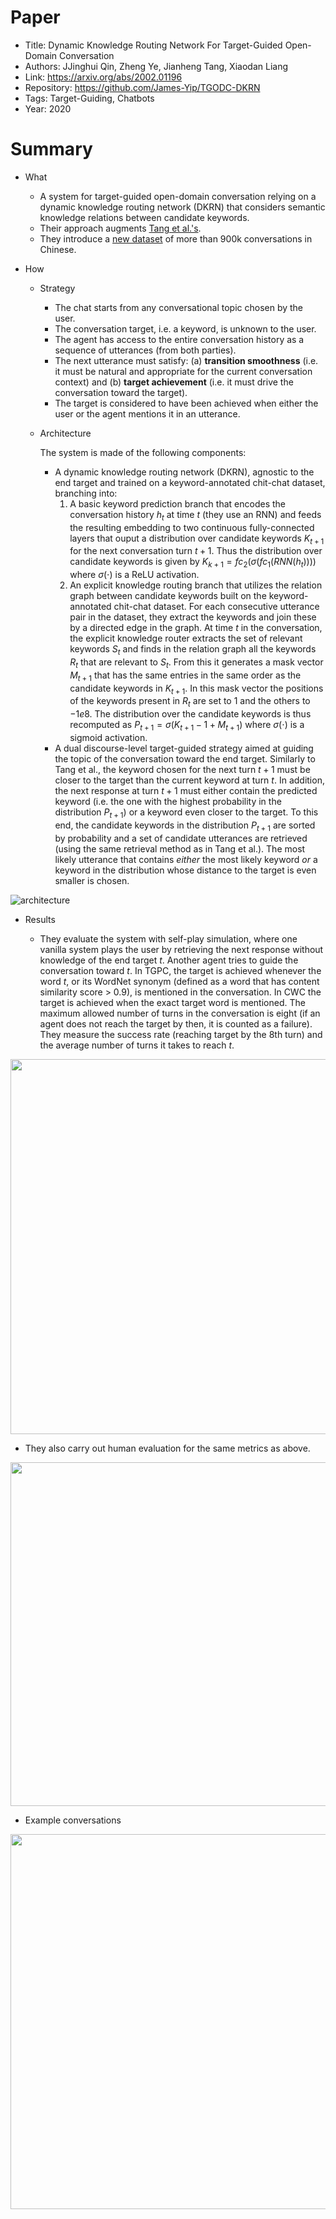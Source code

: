 # Paper

- Title: Dynamic Knowledge Routing Network For Target-Guided Open-Domain Conversation
- Authors: JJinghui Qin, Zheng Ye, Jianheng Tang, Xiaodan Liang
- Link: https://arxiv.org/abs/2002.01196
- Repository: https://github.com/James-Yip/TGODC-DKRN
- Tags: Target-Guiding, Chatbots
- Year: 2020

# Summary

- What
  
  - A system for target-guided open-domain conversation relying on a dynamic knowledge routing network (DKRN) that considers semantic knowledge relations between candidate keywords.
  - Their approach augments [Tang et al.'s](https://github.com/lisaalaz/papers/blob/master/papers/Target-Guided_Open-Domain_Conversation.md).
  - They introduce a [new dataset](https://drive.google.com/file/d/1NYBLxkLnGRNv720SLIcQyX7Um6rbxsAc/view) of more than 900k conversations in Chinese.

- How

  - Strategy
    - The chat starts from any conversational topic chosen by the user.
    - The conversation target, i.e. a keyword, is unknown to the user.
    - The agent has access to the entire conversation history as a sequence of utterances (from both parties).
    - The next utterance must satisfy: (a) __transition smoothness__ (i.e. it must be natural and appropriate for the current conversation context) and (b) __target achievement__ (i.e. it must drive the conversation toward the target).
    - The target is considered to have been achieved when either the user or the agent mentions it in an utterance.
  
  - Architecture
    
    The system is made of the following components:
    - A dynamic knowledge routing network (DKRN), agnostic to the end target and trained on a keyword-annotated chit-chat dataset, branching into:
      1) A basic keyword prediction branch that encodes the conversation history $h_t$ at time *t* (they use an RNN) and feeds the resulting embedding to two continuous fully-connected layers that ouput a distribution over candidate keywords $K_{t+1}$ for the next conversation turn $t+1$. Thus the distribution over candidate keywords is given by $K_{k+1} = fc_2(\sigma(fc_1(RNN(h_t))))$ where $\sigma(\cdot)$ is a ReLU activation. 
      2) An explicit knowledge routing branch that utilizes the relation graph between candidate keywords built on the keyword-annotated chit-chat dataset. For each consecutive utterance pair in the dataset, they extract the keywords and join these by a directed edge in the graph. At time *t* in the conversation, the explicit knowledge router extracts the set of relevant keywords $S_t$ and finds in the relation graph all the keywords $R_t$ that are relevant to $S_t$. From this it generates a mask vector $M_{t+1}$ that has the same entries in the same order as the candidate keywords in $K_{t+1}$. In this mask vector the positions of the keywords present in $R_t$ are set to 1 and the others to $-1e8$. The distribution over the candidate keywords is thus recomputed as $P_{t+1} = \sigma(K_{t+1} - 1 + M_{t+1})$ where $\sigma(\cdot)$ is a sigmoid activation.
    - A dual discourse-level target-guided strategy aimed at guiding the topic of the conversation toward the end target. Similarly to Tang et al., the keyword chosen for the next turn $t+1$ must be closer to the target than the current keyword at turn *t*. In addition, the next response at turn $t+1$ must either contain the predicted keyword (i.e. the one with the highest probability in the distribution $P_{t+1}$) or a keyword even closer to the target. To this end, the candidate keywords in the distribution $P_{t+1}$ are sorted by probability and a set of candidate utterances are retrieved (using the same retrieval method as in Tang et al.). The most likely utterance that contains *either* the most likely keyword *or* a keyword in the distribution whose distance to the target is even smaller is chosen.

![architecture](https://user-images.githubusercontent.com/89645136/231024854-ce1a613a-db13-4d9a-ab88-7c7090b0eb2c.png)
  
- Results

  - They evaluate the system with self-play simulation, where one vanilla system plays the user by retrieving the next response without knowledge of the end target *t*. Another agent tries to guide the conversation toward *t*. In TGPC, the target is achieved whenever the word *t*, or its WordNet synonym (defined as a word that has content similarity score > 0.9), is mentioned in the conversation. In CWC the target is achieved when the exact target word is mentioned. The maximum allowed number of turns in the conversation is eight (if an agent does not reach the target by then, it is counted as a failure). They measure the success rate (reaching target by the 8th turn) and the average number of turns it takes to reach *t*.

<img src="https://user-images.githubusercontent.com/89645136/231024925-ae98cf0c-c4b9-4443-92ed-47874383a8bc.png" width="600">
  
  - They also carry out human evaluation for the same metrics as above.

<img src="https://user-images.githubusercontent.com/89645136/231025033-30a5a94a-b283-44a8-b28d-f45069a75c51.png" width="550">
  
- Example conversations
  
<img src="https://user-images.githubusercontent.com/89645136/231024991-b39da7a8-f66a-43bb-a6a3-d94c43547e6a.png" width="600">
